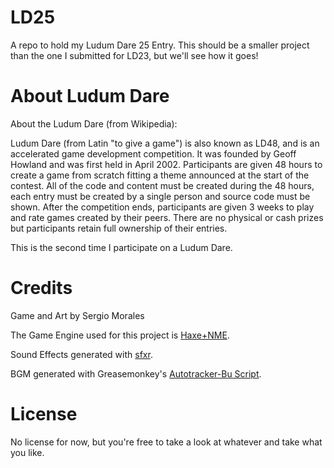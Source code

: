 LD25
====

A repo to hold my Ludum Dare 25 Entry. This should be a smaller project than the one I submitted for LD23, but we'll see how it goes!

About Ludum Dare
====

About the Ludum Dare (from Wikipedia):

Ludum Dare (from Latin "to give a game") is also known as LD48, and is an accelerated game development competition. It was founded by Geoff Howland and was first held in April 2002. Participants are given 48 hours to create a game from scratch fitting a theme announced at the start of the contest. All of the code and content must be created during the 48 hours, each entry must be created by a single person and source code must be shown. After the competition ends, participants are given 3 weeks to play and rate games created by their peers. There are no physical or cash prizes but participants retain full ownership of their entries.

This is the second time I participate on a Ludum Dare.

Credits
====

Game and Art by Sergio Morales

The Game Engine used for this project is [Haxe+NME](http://www.haxenme.org/).

Sound Effects generated with [sfxr](http://www.drpetter.se/project_sfxr.html).

BGM generated with Greasemonkey's [Autotracker-Bu Script](http://www.ludumdare.com/compo/2011/12/13/if-you-find-it-hard-to-make-music-read-this/).

License
====

No license for now, but you're free to take a look at whatever and take what you like.
